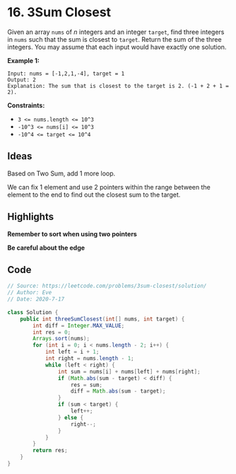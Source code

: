 # 16. 3Sum Closest

Given an array `nums` of *n* integers and an integer `target`, find three integers in `nums` such that the sum is closest to `target`. Return the sum of the three integers. You may assume that each input would have exactly one solution.

 

**Example 1:**

```
Input: nums = [-1,2,1,-4], target = 1
Output: 2
Explanation: The sum that is closest to the target is 2. (-1 + 2 + 1 = 2).
```

 

**Constraints:**

- `3 <= nums.length <= 10^3`
- `-10^3 <= nums[i] <= 10^3`
- `-10^4 <= target <= 10^4`

## Ideas

Based on Two Sum, add 1 more loop. 

We can fix 1 element and use 2 pointers within the range between the element to the end to find out the closest sum to the target.

## Highlights

**Remember to sort when using two pointers**

**Be careful about the edge**

## Code

```java
// Source: https://leetcode.com/problems/3sum-closest/solution/
// Author: Eve
// Date: 2020-7-17
    
class Solution {
    public int threeSumClosest(int[] nums, int target) {
        int diff = Integer.MAX_VALUE;
        int res = 0;
        Arrays.sort(nums);
        for (int i = 0; i < nums.length - 2; i++) {
            int left = i + 1;
            int right = nums.length - 1;
            while (left < right) {
                int sum = nums[i] + nums[left] + nums[right];
                if (Math.abs(sum - target) < diff) {
                    res = sum;
                    diff = Math.abs(sum - target);
                }
                if (sum < target) {
                    left++;
                } else {
                    right--;
                }
            }
        }
        return res;
    }
}
```

